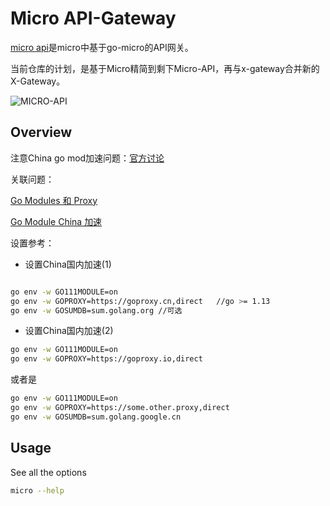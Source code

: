 # Micro  API-Gateway

[micro api](https://micro.mu/docs/api.html)是micro中基于go-micro的API网关。

当前仓库的计划，是基于Micro精简到剩下Micro-API，再与x-gateway合并新的X-Gateway。

![MICRO-API](https://github.com/micro-in-cn/x-gateway/raw/master/docs/micro-api.png)

## Overview

注意China go mod加速问题：[官方讨论](https://github.com/golang/go/issues/31755)

关联问题：

[Go Modules 和 Proxy](https://github.com/guanhui07/blog/issues/642)

[Go Module China 加速](https://github.com/developer-learning/night-reading-go/issues/468)

设置参考：

+ 设置China国内加速(1)

```bash

go env -w GO111MODULE=on
go env -w GOPROXY=https://goproxy.cn,direct   //go >= 1.13
go env -w GOSUMDB=sum.golang.org //可选
```

+ 设置China国内加速(2)

```bash
go env -w GO111MODULE=on
go env -w GOPROXY=https://goproxy.io,direct
```

或者是

```bash
go env -w GO111MODULE=on
go env -w GOPROXY=https://some.other.proxy,direct
go env -w GOSUMDB=sum.golang.google.cn
```

## Usage

See all the options

```bash
micro --help
```
